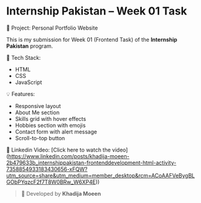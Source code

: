 # Internship Pakistan – Week 01 Task

📁 Project: Personal Portfolio Website

This is my submission for Week 01 (Frontend Task) of the **Internship Pakistan** program.

🔧 Tech Stack:
- HTML  
- CSS  
- JavaScript  

💡 Features:
- Responsive layout
- About Me section
- Skills grid with hover effects
- Hobbies section with emojis
- Contact form with alert message
- Scroll-to-top button


🎥 Linkedin Video:
[Click here to watch the video]
(https://www.linkedin.com/posts/khadija-moeen-2b479633b_internshippakistan-frontenddevelopment-html-activity-7358854933183430656-xFQW?utm_source=share&utm_medium=member_desktop&rcm=ACoAAFVeBygBLGObPYqzcF2f7T8W0BRw_W6XP4E))



> 💼 Developed by **Khadija Moeen**
